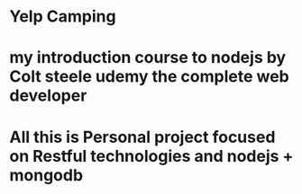 # Yelp Camping
# my introduction course to nodejs by Colt steele udemy the complete web developer
# All this is Personal project focused on Restful technologies and nodejs + mongodb
